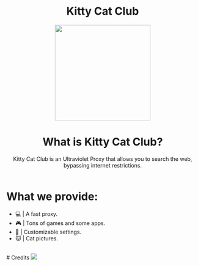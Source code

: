 <div align="center">
<h1>Kitty Cat Club</h1>
<img src="/public/img/logo.png" style="width: 250px;"/>
<br/>
<h1>What is Kitty Cat Club?</h1>
Kitty Cat Club is an Ultraviolet Proxy that allows you to search the web, bypassing internet restrictions.
  <br/>
  <br/>
</div>
<h1>What we provide:</h1>
<ul>
<li>💻 | A fast proxy.</li>
<li>🎮 | Tons of games and some apps.</li>
<li>🎨 | Customizable settings.</li>
<li>🐱 | Cat pictures.</li>
</ul>
<br>
# Credits
<a href="https://github.com/mecharis-420/Kitty-Cat-Club/graphs/contributors">
  <img src="https://contrib.rocks/image?repo=mecharis-420/Kitty-Cat-Club" />
</a>
